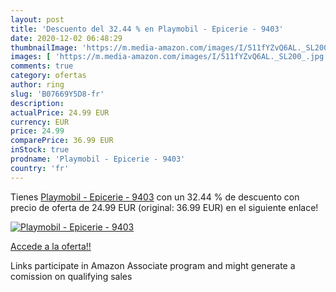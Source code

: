 ```yaml
---
layout: post
title: 'Descuento del 32.44 % en Playmobil - Epicerie - 9403'
date: 2020-12-02 06:48:29
thumbnailImage: 'https://m.media-amazon.com/images/I/511fYZvQ6AL._SL200_.jpg'
images: [ 'https://m.media-amazon.com/images/I/511fYZvQ6AL._SL200_.jpg' ]
comments: true
category: ofertas
author: ring
slug: 'B07669Y5D8-fr'
description:
actualPrice: 24.99 EUR
currency: EUR
price: 24.99
comparePrice: 36.99 EUR
inStock: true
prodname: 'Playmobil - Epicerie - 9403'
country: 'fr'
---
```


Tienes [Playmobil - Epicerie - 9403](https://www.amazon.fr/dp/B07669Y5D8/?tag=tolees0d-21) con un 32.44 % de descuento con precio de oferta de 24.99 EUR (original: 36.99 EUR) en el siguiente enlace!

[![Playmobil - Epicerie - 9403](https://m.media-amazon.com/images/I/511fYZvQ6AL._SL200_.jpg)](https://www.amazon.fr/dp/B07669Y5D8/?tag=tolees0d-21)

[Accede a la oferta!!](https://www.amazon.fr/dp/B07669Y5D8/?tag=tolees0d-21)

Links participate in Amazon Associate program and might generate a comission on qualifying sales


